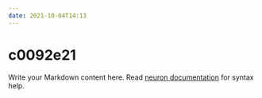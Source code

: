 ```yaml
---
date: 2021-10-04T14:13
---
```


# c0092e21

Write your Markdown content here. Read [neuron documentation](https://neuron.zettel.page/2011404.html) for syntax help.

